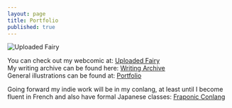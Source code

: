```yaml
---
layout: page
title: Portfolio
published: true
---
```

![Uploaded Fairy](https://raw.githubusercontent.com/LWFlouisa/UploadedFairy/main/images/scaledcover2.png)

You can check out my webcomic at: [Uploaded Fairy](https://lwflouisa.github.io/UploadedFairy)<br />
My writing archive can be found here: [Writing Archive](https://lwflouisa.github.io/WritingArchive)<br />
General illustrations can be found at: [Portfolio](https://lwflouisa.github.io/Portfolio)<br />

Going forward my indie work will be in my conlang, at least until I become fluent in French and also have formal Japanese classes: [Fraponic Conlang](https://lwflouisa.github.io/FraponicConlang/)

